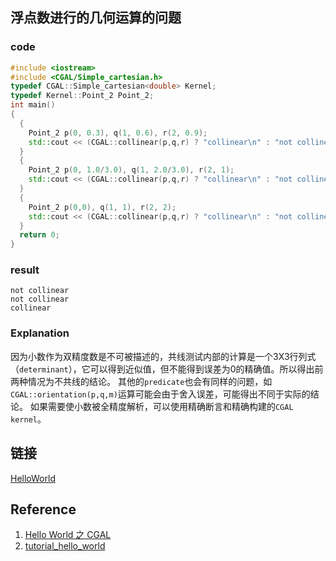 ## 浮点数进行的几何运算的问题

### code
```cpp
#include <iostream>
#include <CGAL/Simple_cartesian.h>
typedef CGAL::Simple_cartesian<double> Kernel;
typedef Kernel::Point_2 Point_2;
int main()
{
  {
    Point_2 p(0, 0.3), q(1, 0.6), r(2, 0.9);
    std::cout << (CGAL::collinear(p,q,r) ? "collinear\n" : "not collinear\n");   
  }
  {
    Point_2 p(0, 1.0/3.0), q(1, 2.0/3.0), r(2, 1);
    std::cout << (CGAL::collinear(p,q,r) ? "collinear\n" : "not collinear\n");   
  }  
  {
    Point_2 p(0,0), q(1, 1), r(2, 2);
    std::cout << (CGAL::collinear(p,q,r) ? "collinear\n" : "not collinear\n");   
  }  
  return 0;
}
```

### result
```
not collinear
not collinear
collinear
```

### Explanation

因为小数作为双精度数是不可被描述的，共线测试内部的计算是一个3X3行列式（`determinant`），它可以得到近似值，但不能得到误差为0的精确值。所以得出前两种情况为不共线的结论。
其他的`predicate`也会有同样的问题，如`CGAL::orientation(p,q,m)`运算可能会由于舍入误差，可能得出不同于实际的结论。
如果需要使小数被全精度解析，可以使用精确断言和精确构建的`CGAL kernel`。 

## 链接
[HelloWorld](https://github.com/wblong/CGALDemo/tree/master/FloatCompute)

## Reference

1. [Hello World 之 CGAL](https://www.cnblogs.com/myboat/p/9943738.html)
2. [tutorial_hello_world](https://doc.cgal.org/latest/Manual/tutorial_hello_world.html)